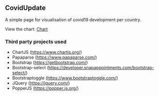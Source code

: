 ## CovidUpdate
A simple page for visualisation of covid19 development per country.

View the chart: [Chart](https://MohitAnand-Hub.github.io/covidUpdate/)

### Third party projects used
* ChartJS (https://www.chartjs.org/)
* Papaparse (https://www.papaparse.com/)
* Bootstrap (https://getbootstrap.com/)
* Bootstrap-select (https://developer.snapappointments.com/bootstrap-select/)
* Bootstraptoggle (https://www.bootstraptoggle.com/)
* JQuery (https://jquery.com/)
* PopperJS (https://popper.js.org/)
